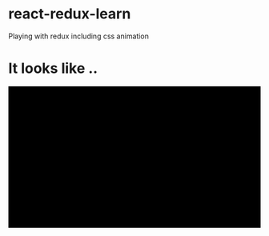 # react-redux-learn
Playing with redux including css animation

# It looks like ..

<img src="https://raw.githubusercontent.com/shahnawaz8/react-redux-learn/master/counter.gif" alt="shahnawaz8"/>
